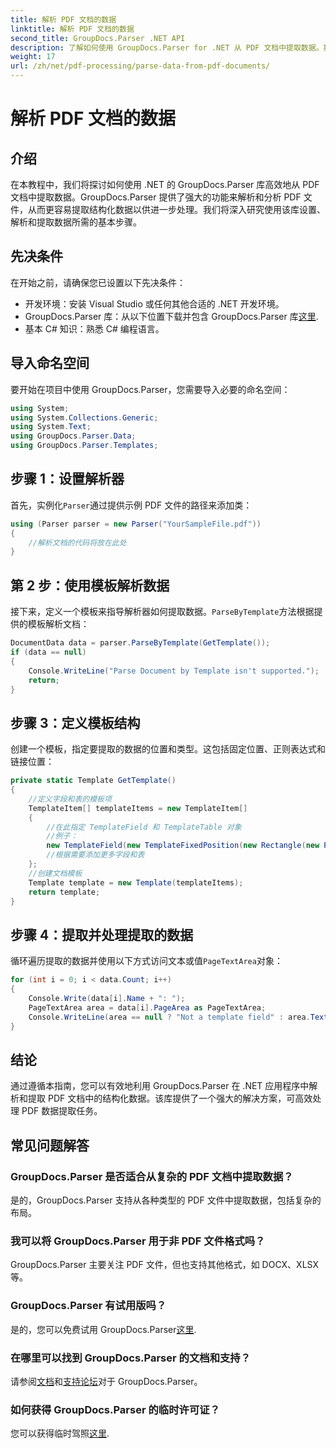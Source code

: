```yaml
---
title: 解析 PDF 文档的数据
linktitle: 解析 PDF 文档的数据
second_title: GroupDocs.Parser .NET API
description: 了解如何使用 GroupDocs.Parser for .NET 从 PDF 文档中提取数据。按照我们的分步指南高效地解析和处理 PDF 文件。
weight: 17
url: /zh/net/pdf-processing/parse-data-from-pdf-documents/
---
```


# 解析 PDF 文档的数据

## 介绍
在本教程中，我们将探讨如何使用 .NET 的 GroupDocs.Parser 库高效地从 PDF 文档中提取数据。GroupDocs.Parser 提供了强大的功能来解析和分析 PDF 文件，从而更容易提取结构化数据以供进一步处理。我们将深入研究使用该库设置、解析和提取数据所需的基本步骤。
## 先决条件
在开始之前，请确保您已设置以下先决条件：
- 开发环境：安装 Visual Studio 或任何其他合适的 .NET 开发环境。
-  GroupDocs.Parser 库：从以下位置下载并包含 GroupDocs.Parser 库[这里](https://releases.groupdocs.com/parser/net/).
- 基本 C# 知识：熟悉 C# 编程语言。

## 导入命名空间
要开始在项目中使用 GroupDocs.Parser，您需要导入必要的命名空间：
```csharp
using System;
using System.Collections.Generic;
using System.Text;
using GroupDocs.Parser.Data;
using GroupDocs.Parser.Templates;
```
## 步骤 1：设置解析器
首先，实例化`Parser`通过提供示例 PDF 文件的路径来添加类：
```csharp
using (Parser parser = new Parser("YourSampleFile.pdf"))
{
    //解析文档的代码将放在此处
}
```
## 第 2 步：使用模板解析数据
接下来，定义一个模板来指导解析器如何提取数据。`ParseByTemplate`方法根据提供的模板解析文档：
```csharp
DocumentData data = parser.ParseByTemplate(GetTemplate());
if (data == null)
{
    Console.WriteLine("Parse Document by Template isn't supported.");
    return;
}
```
## 步骤 3：定义模板结构
创建一个模板，指定要提取的数据的位置和类型。这包括固定位置、正则表达式和链接位置：
```csharp
private static Template GetTemplate()
{
    //定义字段和表的模板项
    TemplateItem[] templateItems = new TemplateItem[]
    {
        //在此指定 TemplateField 和 TemplateTable 对象
        //例子：
        new TemplateField(new TemplateFixedPosition(new Rectangle(new Point(35, 135), new Size(100, 10))), "FromCompany"),
        //根据需要添加更多字段和表
    };
    //创建文档模板
    Template template = new Template(templateItems);
    return template;
}
```
## 步骤 4：提取并处理提取的数据
循环遍历提取的数据并使用以下方式访问文本或值`PageTextArea`对象：
```csharp
for (int i = 0; i < data.Count; i++)
{
    Console.Write(data[i].Name + ": ");
    PageTextArea area = data[i].PageArea as PageTextArea;
    Console.WriteLine(area == null ? "Not a template field" : area.Text);
}
```

## 结论
通过遵循本指南，您可以有效地利用 GroupDocs.Parser 在 .NET 应用程序中解析和提取 PDF 文档中的结构化数据。该库提供了一个强大的解决方案，可高效处理 PDF 数据提取任务。
## 常见问题解答
### GroupDocs.Parser 是否适合从复杂的 PDF 文档中提取数据？
是的，GroupDocs.Parser 支持从各种类型的 PDF 文件中提取数据，包括复杂的布局。
### 我可以将 GroupDocs.Parser 用于非 PDF 文件格式吗？
GroupDocs.Parser 主要关注 PDF 文件，但也支持其他格式，如 DOCX、XLSX 等。
### GroupDocs.Parser 有试用版吗？
是的，您可以免费试用 GroupDocs.Parser[这里](https://releases.groupdocs.com/).
### 在哪里可以找到 GroupDocs.Parser 的文档和支持？
请参阅[文档](https://tutorials.groupdocs.com/parser/net/)和[支持论坛](https://forum.groupdocs.com/c/parser/17)对于 GroupDocs.Parser。
### 如何获得 GroupDocs.Parser 的临时许可证？
您可以获得临时驾照[这里](https://purchase.groupdocs.com/temporary-license/).